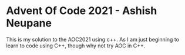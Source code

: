 # Advent Of Code 2021 - Ashish Neupane

This is my solution to the AOC2021 using c++. As I am just beginning to learn to code using C++, though why not try AOC in C++.
